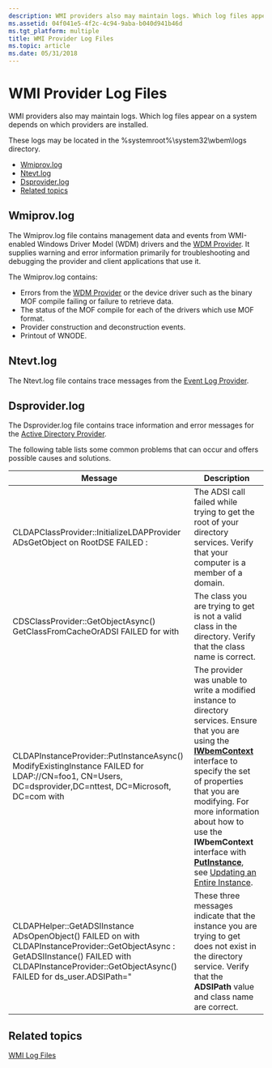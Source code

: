 ```yaml
---
description: WMI providers also may maintain logs. Which log files appear on a system depends on which providers are installed.
ms.assetid: 04f041e5-4f2c-4c94-9aba-b040d941b46d
ms.tgt_platform: multiple
title: WMI Provider Log Files
ms.topic: article
ms.date: 05/31/2018
---
```


# WMI Provider Log Files

WMI providers also may maintain logs. Which log files appear on a system depends on which providers are installed.

These logs may be located in the %systemroot%\\system32\\wbem\\logs directory.

-   [Wmiprov.log](#wmiprovlog)
-   [Ntevt.log](#ntevtlog)
-   [Dsprovider.log](#dsproviderlog)
-   [Related topics](#related-topics)

## Wmiprov.log

The Wmiprov.log file contains management data and events from WMI-enabled Windows Driver Model (WDM) drivers and the [WDM Provider](/windows/desktop/WmiCoreProv/wdm-provider). It supplies warning and error information primarily for troubleshooting and debugging the provider and client applications that use it.

The Wmiprov.log contains:

-   Errors from the [WDM Provider](/windows/desktop/WmiCoreProv/wdm-provider) or the device driver such as the binary MOF compile failing or failure to retrieve data.
-   The status of the MOF compile for each of the drivers which use MOF format.
-   Provider construction and deconstruction events.
-   Printout of WNODE.

## Ntevt.log

The Ntevt.log file contains trace messages from the [Event Log Provider](/previous-versions/windows/desktop/eventlogprov/event-log-provider).

## Dsprovider.log

The Dsprovider.log file contains trace information and error messages for the [Active Directory Provider](/previous-versions/windows/desktop/dsprov/active-directory-provider).

The following table lists some common problems that can occur and offers possible causes and solutions.



| Message                                                                                                                                                                                                                                                                                                        | Description                                                                                                                                                                                                                                                                                                                                                                                                  |
|----------------------------------------------------------------------------------------------------------------------------------------------------------------------------------------------------------------------------------------------------------------------------------------------------------------|--------------------------------------------------------------------------------------------------------------------------------------------------------------------------------------------------------------------------------------------------------------------------------------------------------------------------------------------------------------------------------------------------------------|
| CLDAPClassProvider::InitializeLDAPProvider ADsGetObject on RootDSE FAILED : <hresult>                                                                                                                                                                                                                    | The ADSI call failed while trying to get the root of your directory services. Verify that your computer is a member of a domain.                                                                                                                                                                                                                                                                             |
| CDSClassProvider::GetObjectAsync() GetClassFromCacheOrADSI FAILED for <class name> with <hresult>                                                                                                                                                                                                  | The class you are trying to get is not a valid class in the directory. Verify that the class name is correct.                                                                                                                                                                                                                                                                                                |
| CLDAPInstanceProvider::PutInstanceAsync() ModifyExistingInstance FAILED for LDAP://CN=foo1, CN=Users, DC=dsprovider,DC=nttest, DC=Microsoft, DC=com with <hresult>                                                                                                                                       | The provider was unable to write a modified instance to directory services. Ensure that you are using the [**IWbemContext**](/windows/desktop/api/WbemCli/nn-wbemcli-iwbemcontext) interface to specify the set of properties that you are modifying. For more information about how to use the **IWbemContext** interface with [**PutInstance**](/windows/desktop/api/Provider/nf-provider-provider-putinstance(constcinstance__long)), see [Updating an Entire Instance](updating-an-entire-instance.md). |
| CLDAPHelper::GetADSIInstance ADsOpenObject() FAILED on <class name> with <hresult><br/> CLDAPInstanceProvider::GetObjectAsync : GetADSIInstance() FAILED with <hresult><br/> CLDAPInstanceProvider::GetObjectAsync() FAILED for ds\_user.ADSIPath="<class name><br/> | These three messages indicate that the instance you are trying to get does not exist in the directory service. Verify that the **ADSIPath** value and class name are correct.                                                                                                                                                                                                                                |



 

## Related topics

<dl> <dt>

[WMI Log Files](wmi-log-files.md)
</dt> </dl>

 

